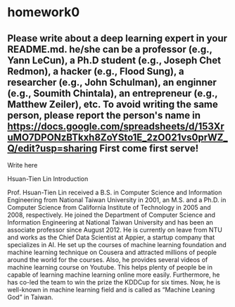 # homework0
Please write about a deep learning expert in your README.md.
he/she can be a professor (e.g., Yann LeCun), a Ph.D student (e.g., Joseph Chet Redmon), a hacker (e.g., Flood Sung), a researcher (e.g., John Schulman), an enginner (e.g., Soumith Chintala), an entrepreneur (e.g., Matthew Zeiler), etc.
To avoid writing the same person, please report the person's name in  
https://docs.google.com/spreadsheets/d/153XruMO7DPONzBTkxh8ZoYSto1E_2zO021vs0prWZ_Q/edit?usp=sharing
First come first serve!
-------
Write here


Hsuan-Tien Lin Introduction

Prof. Hsuan-Tien Lin received a B.S. in Computer Science and Information Engineering from National Taiwan University in 2001, an M.S. and a Ph.D. in Computer Science from California Institute of Technology in 2005 and 2008, respectively. He joined the Department of Computer Science and Information Engineering at National Taiwan University and has been an associate professor since August 2012. He is currently on leave from NTU and works as the Chief Data Scientist at Appier, a startup company that specializes in AI.
	He set up the courses of machine learning foundation and machine learning technique on Cousera and attracted millions of people around the world for the courses. Also, he provides several videos of machine learning course on Youtube. This helps plenty of people be in capable of learning machine learning online more easily. Furthermore, he has co-led the team to win the prize the KDDCup for six times. Now, he is well-known in machine learning field and is called as “Machine Leaning God” in Taiwan.
